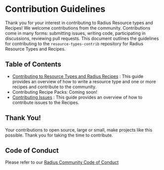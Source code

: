 # Contribution Guidelines

Thank you for your interest in contributing to Radius Resource types and Recipes! We welcome contributions from the community. Contributions come in many forms: submitting issues, writing code, participating in discussions, reviewing pull requests. This document outlines the guidelines for contributing to the `resource-types-contrib` repository for Radius Resource Types and Recipes.

## Table of Contents

 - [Contributing to Resource Types and Radius Recipes](contributing-docs/contributing-resource-types-recipes.md) : This guide provides an overview of how to write a resource type and one or more recipes and contribute to the community.
 - Contributing Recipe Packs: Coming soon!
 - [Contributing Issues](contributing-docs/contributing-issues.md) : This guide provides an overview of how to contribute issues to the Recipes.

## Thank You!

Your contributions to open source, large or small, make projects like this possible. Thank you for taking the time to contribute.

## Code of Conduct

Please refer to our [Radius Community Code of Conduct](https://github.com/radius-project/radius/blob/main/CODE_OF_CONDUCT.md)
